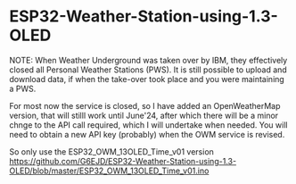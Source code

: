 # ESP32-Weather-Station-using-1.3-OLED

NOTE:
When Weather Underground was taken over by IBM, they effectively closed all Personal Weather Stations (PWS).
It is still possible to upload and download data, if when the take-over took place and you were maintaining a PWS.

For most now the service is closed, so I have added an OpenWeatherMap version, that will stilll work until June'24, after which there will be a minor chnge to the API call required, which I will undertake when needed.
You will need to obtain a new API key (probably) when the OWM service is revised.

So only use the ESP32_OWM_13OLED_Time_v01 version https://github.com/G6EJD/ESP32-Weather-Station-using-1.3-OLED/blob/master/ESP32_OWM_13OLED_Time_v01.ino 
